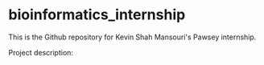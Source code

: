 # bioinformatics_internship
This is the Github repository for Kevin Shah Mansouri's Pawsey internship.

Project description:

